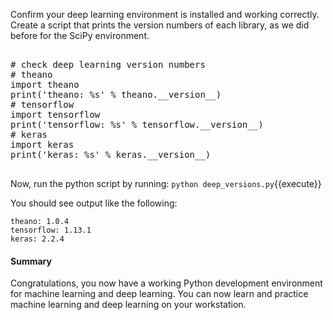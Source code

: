 Confirm your deep learning environment is installed and working correctly. Create a script that prints the version numbers of each library, as we did before for the SciPy
environment.

<pre class="file" data-filename="deep_versions.py" data-target="replace">

# check deep learning version numbers
# theano
import theano
print('theano: %s' % theano.__version__)
# tensorflow
import tensorflow
print('tensorflow: %s' % tensorflow.__version__)
# keras
import keras
print('keras: %s' % keras.__version__)

</pre>

Now, run the python script by running: `python deep_versions.py`{{execute}}

You should see output like the following:

```
theano: 1.0.4
tensorflow: 1.13.1
keras: 2.2.4
```

#### Summary
Congratulations, you now have a working Python development environment for machine learning
and deep learning. You can now learn and practice machine learning and deep learning on your
workstation.